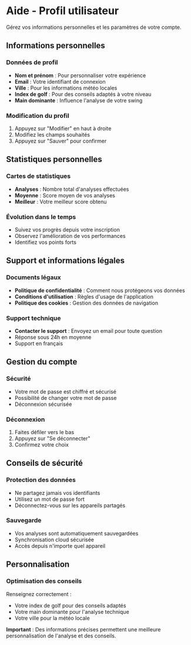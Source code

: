 # Aide - Profil utilisateur

Gérez vos informations personnelles et les paramètres de votre compte.

## Informations personnelles

### Données de profil
- **Nom et prénom** : Pour personnaliser votre expérience
- **Email** : Votre identifiant de connexion
- **Ville** : Pour les informations météo locales
- **Index de golf** : Pour des conseils adaptés à votre niveau
- **Main dominante** : Influence l'analyse de votre swing

### Modification du profil
1. Appuyez sur "Modifier" en haut à droite
2. Modifiez les champs souhaités
3. Appuyez sur "Sauver" pour confirmer

## Statistiques personnelles

### Cartes de statistiques
- **Analyses** : Nombre total d'analyses effectuées
- **Moyenne** : Score moyen de vos analyses
- **Meilleur** : Votre meilleur score obtenu

### Évolution dans le temps
- Suivez vos progrès depuis votre inscription
- Observez l'amélioration de vos performances
- Identifiez vos points forts

## Support et informations légales

### Documents légaux
- **Politique de confidentialité** : Comment nous protégeons vos données
- **Conditions d'utilisation** : Règles d'usage de l'application
- **Politique des cookies** : Gestion des données de navigation

### Support technique
- **Contacter le support** : Envoyez un email pour toute question
- Réponse sous 24h en moyenne
- Support en français

## Gestion du compte

### Sécurité
- Votre mot de passe est chiffré et sécurisé
- Possibilité de changer votre mot de passe
- Déconnexion sécurisée

### Déconnexion
1. Faites défiler vers le bas
2. Appuyez sur "Se déconnecter"
3. Confirmez votre choix

## Conseils de sécurité

### Protection des données
- Ne partagez jamais vos identifiants
- Utilisez un mot de passe fort
- Déconnectez-vous sur les appareils partagés

### Sauvegarde
- Vos analyses sont automatiquement sauvegardées
- Synchronisation cloud sécurisée
- Accès depuis n'importe quel appareil

## Personnalisation

### Optimisation des conseils
Renseignez correctement :
- Votre index de golf pour des conseils adaptés
- Votre main dominante pour l'analyse technique
- Votre ville pour la météo locale

**Important** : Des informations précises permettent une meilleure personnalisation de l'analyse et des conseils.
